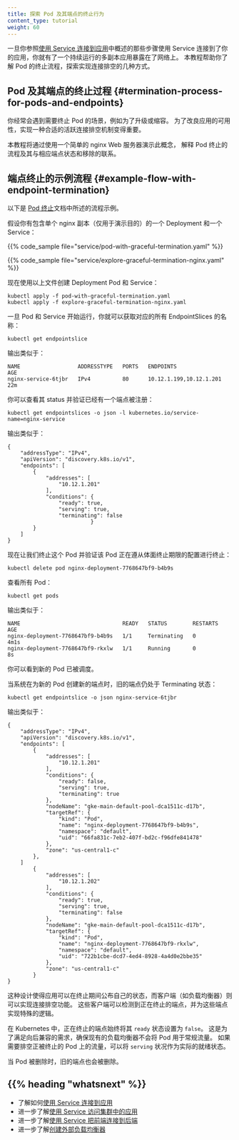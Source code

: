 ```yaml
---
title: 探索 Pod 及其端点的终止行为
content_type: tutorial
weight: 60
---
```

<!--
title: Explore Termination Behavior for Pods And Their Endpoints
content_type: tutorial
weight: 60
-->

<!-- overview -->

<!--
Once you connected your Application with Service following steps
like those outlined in [Connecting Applications with Services](/docs/tutorials/services/connect-applications-service/),
you have a continuously running, replicated application, that is exposed on a network.
This tutorial helps you look at the termination flow for Pods and to explore ways to implement
graceful connection draining.
-->
一旦你参照[使用 Service 连接到应用](/zh-cn/docs/tutorials/services/connect-applications-service/)中概述的那些步骤使用
Service 连接到了你的应用，你就有了一个持续运行的多副本应用暴露在了网络上。
本教程帮助你了解 Pod 的终止流程，探索实现连接排空的几种方式。

<!-- body -->

<!--
## Termination process for Pods and their endpoints

There are often cases when you need to terminate a Pod - be it for upgrade or scale down.
In order to improve application availability, it may be important to implement
a proper active connections draining.

This tutorial explains the flow of Pod termination in connection with the
corresponding endpoint state and removal by using
a simple nginx web server to demonstrate the concept.
-->
## Pod 及其端点的终止过程   {#termination-process-for-pods-and-endpoints}

你经常会遇到需要终止 Pod 的场景，例如为了升级或缩容。
为了改良应用的可用性，实现一种合适的活跃连接排空机制变得重要。

本教程将通过使用一个简单的 nginx Web 服务器演示此概念，
解释 Pod 终止的流程及其与相应端点状态和移除的联系。

<!-- body -->

<!--
## Example flow with endpoint termination

The following is the example of the flow described in the
[Termination of Pods](/docs/concepts/workloads/pods/pod-lifecycle/#pod-termination)
document.

Let's say you have a Deployment containing of a single `nginx` replica
(just for demonstration purposes) and a Service:
-->
## 端点终止的示例流程   {#example-flow-with-endpoint-termination}

以下是 [Pod 终止](/zh-cn/docs/concepts/workloads/pods/pod-lifecycle/#pod-termination)文档中所述的流程示例。

假设你有包含单个 nginx 副本（仅用于演示目的）的一个 Deployment 和一个 Service：

{{% code_sample file="service/pod-with-graceful-termination.yaml" %}}

{{% code_sample file="service/explore-graceful-termination-nginx.yaml" %}}

<!--
Now create the Deployment Pod and Service using the above files:
-->
现在使用以上文件创建 Deployment Pod 和 Service：

```shell
kubectl apply -f pod-with-graceful-termination.yaml
kubectl apply -f explore-graceful-termination-nginx.yaml
```

<!--
Once the Pod and Service are running, you can get the name of any associated EndpointSlices:
-->
一旦 Pod 和 Service 开始运行，你就可以获取对应的所有 EndpointSlices 的名称：

```shell
kubectl get endpointslice
```

<!--
The output is similar to this:
-->
输出类似于：

```none
NAME                  ADDRESSTYPE   PORTS   ENDPOINTS                 AGE
nginx-service-6tjbr   IPv4          80      10.12.1.199,10.12.1.201   22m
```

<!--
You can see its status, and validate that there is one endpoint registered:
-->
你可以查看其 status 并验证已经有一个端点被注册：

```shell
kubectl get endpointslices -o json -l kubernetes.io/service-name=nginx-service
```

<!--
The output is similar to this:
-->
输出类似于：

```none
{
    "addressType": "IPv4",
    "apiVersion": "discovery.k8s.io/v1",
    "endpoints": [
        {
            "addresses": [
                "10.12.1.201"
            ],
            "conditions": {
                "ready": true,
                "serving": true,
                "terminating": false
                          }
        }
    ]
}
```

<!--
Now let's terminate the Pod and validate that the Pod is being terminated
respecting the graceful termination period configuration:
-->
现在让我们终止这个 Pod 并验证该 Pod 正在遵从体面终止期限的配置进行终止：

```shell
kubectl delete pod nginx-deployment-7768647bf9-b4b9s
```

<!--
All pods:
-->
查看所有 Pod：

```shell
kubectl get pods
```

<!--
The output is similar to this:
-->
输出类似于：

```none
NAME                                READY   STATUS        RESTARTS      AGE
nginx-deployment-7768647bf9-b4b9s   1/1     Terminating   0             4m1s
nginx-deployment-7768647bf9-rkxlw   1/1     Running       0             8s
```

<!--
You can see that the new pod got scheduled.

While the new endpoint is being created for the new Pod, the old endpoint is
still around in the terminating state:
-->
你可以看到新的 Pod 已被调度。

当系统在为新的 Pod 创建新的端点时，旧的端点仍处于 Terminating 状态：

```shell
kubectl get endpointslice -o json nginx-service-6tjbr
```

<!--
The output is similar to this:
-->
输出类似于：

```none
{
    "addressType": "IPv4",
    "apiVersion": "discovery.k8s.io/v1",
    "endpoints": [
        {
            "addresses": [
                "10.12.1.201"
            ],
            "conditions": {
                "ready": false,
                "serving": true,
                "terminating": true
            },
            "nodeName": "gke-main-default-pool-dca1511c-d17b",
            "targetRef": {
                "kind": "Pod",
                "name": "nginx-deployment-7768647bf9-b4b9s",
                "namespace": "default",
                "uid": "66fa831c-7eb2-407f-bd2c-f96dfe841478"
            },
            "zone": "us-central1-c"
        },
    ]
        {
            "addresses": [
                "10.12.1.202"
            ],
            "conditions": {
                "ready": true,
                "serving": true,
                "terminating": false
            },
            "nodeName": "gke-main-default-pool-dca1511c-d17b",
            "targetRef": {
                "kind": "Pod",
                "name": "nginx-deployment-7768647bf9-rkxlw",
                "namespace": "default",
                "uid": "722b1cbe-dcd7-4ed4-8928-4a4d0e2bbe35"
            },
            "zone": "us-central1-c"
        }
}
```

<!--
This allows applications to communicate their state during termination
and clients (such as load balancers) to implement a connections draining functionality.
These clients may detect terminating endpoints and implement a special logic for them.
-->
这种设计使得应用可以在终止期间公布自己的状态，而客户端（如负载均衡器）则可以实现连接排空功能。
这些客户端可以检测到正在终止的端点，并为这些端点实现特殊的逻辑。

<!--
In Kubernetes, endpoints that are terminating always have their `ready` status set as as `false`.
This needs to happen for backward
compatibility, so existing load balancers will not use it for regular traffic.
If traffic draining on terminating pod is needed, the actual readiness can be
checked as a condition `serving`.

When Pod is deleted, the old endpoint will also be deleted.
-->
在 Kubernetes 中，正在终止的端点始终将其 `ready` 状态设置为 `false`。
这是为了满足向后兼容的需求，确保现有的负载均衡器不会将 Pod 用于常规流量。
如果需要排空正被终止的 Pod 上的流量，可以将 `serving` 状况作为实际的就绪状态。

当 Pod 被删除时，旧的端点也会被删除。

## {{% heading "whatsnext" %}}

<!--
* Learn how to [Connect Applications with Services](/docs/tutorials/services/connect-applications-service/)
* Learn more about [Using a Service to Access an Application in a Cluster](/docs/tasks/access-application-cluster/service-access-application-cluster/)
* Learn more about [Connecting a Front End to a Back End Using a Service](/docs/tasks/access-application-cluster/connecting-frontend-backend/)
* Learn more about [Creating an External Load Balancer](/docs/tasks/access-application-cluster/create-external-load-balancer/)
-->
* 了解如何[使用 Service 连接到应用](/zh-cn/docs/tutorials/services/connect-applications-service/)
* 进一步了解[使用 Service 访问集群中的应用](/zh-cn/docs/tasks/access-application-cluster/service-access-application-cluster/)
* 进一步了解[使用 Service 把前端连接到后端](/zh-cn/docs/tasks/access-application-cluster/connecting-frontend-backend/)
* 进一步了解[创建外部负载均衡器](/zh-cn/docs/tasks/access-application-cluster/create-external-load-balancer/)
